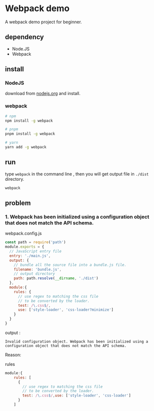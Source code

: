 # Webpack demo

A webpack demo project for beginner.

## dependency
* Node.JS
* Webpack

## install

### NodeJS

download from [nodejs.org](https://nodejs.org/en/download/) and install.

### webpack
```bash
# npm
npm install -g webpack

# pnpm
pnpm install -g webpack

# yarn
yarn add -g webpack
```

## run

type `webpack` in the command line , then you will get output file in `./dist` directory.

```bash
webpack
```

## problem

### 1. Webpack has been initialized using a configuration object that does not match the API schema.

webpack.config.js
```js
const path = require('path')
module.exports = {
  // JavaScript entry file
  entry: './main.js',
  output: {
    // bundle all the source file into a bundle.js file.
    filename: 'bundle.js',
    // output directory
    path: path.resolve(__dirname, './dist')
  },
  module:{
    rules: {
      // use regex to matching the css file
      // to be converted by the loader.
      test: /\.css$/,
      use: ['style-loader', 'css-loader?minimize']
    }
  }
}

```

output :

```
Invalid configuration object. Webpack has been initialized using a configuration object that does not match the API schema.
```

Reason:

rules
```js
module:{
    rules: [
      {
        // use regex to matching the css file
        // to be converted by the loader.
        test: /\.css$/,use: ['style-loader', 'css-loader']
      }
    ]
```
